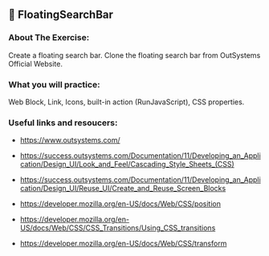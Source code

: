 ## :ledger: FloatingSearchBar

### About The Exercise:

Create a floating search bar. Clone the floating search bar from OutSystems Official Website.

### What you will practice:

Web Block, Link, Icons, built-in action (RunJavaScript), CSS properties. 

### Useful links and resoucers:

- https://www.outsystems.com/

- https://success.outsystems.com/Documentation/11/Developing_an_Application/Design_UI/Look_and_Feel/Cascading_Style_Sheets_(CSS)

- https://success.outsystems.com/Documentation/11/Developing_an_Application/Design_UI/Reuse_UI/Create_and_Reuse_Screen_Blocks

- https://developer.mozilla.org/en-US/docs/Web/CSS/position

- https://developer.mozilla.org/en-US/docs/Web/CSS/CSS_Transitions/Using_CSS_transitions

- https://developer.mozilla.org/en-US/docs/Web/CSS/transform

